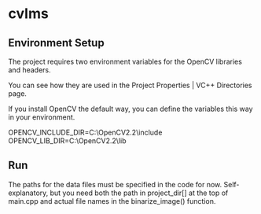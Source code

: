   cvIms
=======

  Environment Setup
-------

The project requires two environment variables for the OpenCV libraries and headers.

You can see how they are used in the Project Properties | VC++ Directories page.

If you install OpenCV the default way, you can define the variables this way in your
environment.

OPENCV_INCLUDE_DIR=C:\OpenCV2.2\include
OPENCV_LIB_DIR=C:\OpenCV2.2\lib


  Run
-------

The paths for the data files must be specified in the code for now. Self-explanatory,
but you need both the path in project_dir[] at the top of main.cpp and actual file 
names in the binarize_image() function.
